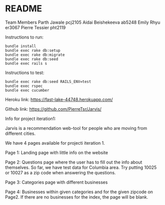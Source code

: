 # README

Team Members
Parth Jawale pcj2105
Aidai Beishekeeva ab5248 
Emily Rhyu er3067
Pierre Tessier pht2119


Instructions to run:
```
bundle install 
bundle exec rake db:setup 
bundle exec rake db:migrate 
bundle exec rake db:seed 
bundle exec rails s
```

Instructions to test: 
```
bundle exec rake db:seed RAILS_ENV=test
bundle exec rspec 
bundle exec cucumber 
```

Heroku link: 
https://fast-lake-44748.herokuapp.com/


Github link: 
https://github.com/PierreTsr/Jarvis/


Info for project iteration1:

Jarvis is a recommendation web-tool for people who are moving from different cities. 

We have 4 pages available for projecti iteration 1. 

Page 1: Landing page with little info on the website

Page 2: Questions page where the user has to fill out the info about themselves. So far, we have test data for Columbia area. Try putting 10025 or 10027 as a zip code when answering the questions. 

Page 3: Categories page with different businesses 

Page 4: Businesses within given categories and for the given zipcode on Page2. If there are no businesses for the index, the page will be blank. 



